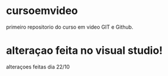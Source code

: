 # cursoemvideo
 primeiro repositorio do curso em video GIT e Github.
 
alteraçao feita no visual studio!
=======
 alteraçoes feitas dia 22/10 